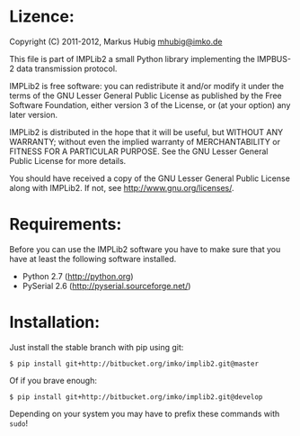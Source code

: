 Lizence:
========

Copyright (C) 2011-2012, Markus Hubig <mhubig@imko.de>

This file is part of IMPLib2 a small Python library implementing
the IMPBUS-2 data transmission protocol.

IMPLib2 is free software: you can redistribute it and/or modify
it under the terms of the GNU Lesser General Public License as
published by the Free Software Foundation, either version 3 of
the License, or (at your option) any later version.

IMPLib2 is distributed in the hope that it will be useful,
but WITHOUT ANY WARRANTY; without even the implied warranty of
MERCHANTABILITY or FITNESS FOR A PARTICULAR PURPOSE. See the
GNU Lesser General Public License for more details.

You should have received a copy of the GNU Lesser General Public
License along with IMPLib2. If not, see <http://www.gnu.org/licenses/>.

Requirements:
=============

Before you can use the IMPLib2 software you have to make sure that
you have at least the following software installed.

- Python 2.7 (http://python.org)
- PySerial 2.6 (http://pyserial.sourceforge.net/)

Installation:
=============

Just install the stable branch with pip using git:

    $ pip install git+http://bitbucket.org/imko/implib2.git@master

Of if you brave enough:

    $ pip install git+http://bitbucket.org/imko/implib2.git@develop

Depending on your system you may have to prefix these commands with ``sudo``!
